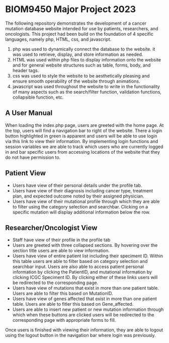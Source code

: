 # BIOM9450 Major Project 2023

The following repository demonstrates the development of a cancer mutation database website intended for use by patients, researchers, and oncologists.
This project had been build on the foundation of 4 specific languages, namely php, HTML, css, and javascript.
1. php was used to dynamically connect the database to the website. it was used to retrieve, display, and store information as needed.
2. HTML was used within php files to display information onto the website and for general website structures such as table, forms, body, and header tags.
3. css was used to style the website to be aesthetically pleasing and ensure smooth operability of the website through animations.
4. javascript was used throughout the website to write in the functionality of many aspects such as the search/filter function, validation functions, collapsible function, etc.


## A User Manual
When loading the index.php page, users are greeted with the home page. At the top, users will find a navigation bar to right of the website. There a login button highlighted in green is
apparent and users will be able to use login via this link to view their information. By implementing login functions and session variables we are able to track which users who are currently logged in and bar specific users from accessing locations of the website that they do not have permission to.

## Patient View
- Users have view of their personal details under the profile tab.
- Users have view of their diagnosis including cancer type, treatment plan, and expected outcome noted by their assigned physician.
- Users have view of their mutational profile through which they are able to filter using the category selection and searchbar. Clicking on a specific mutation will display additional information below the row.

## Researcher/Oncologist View
- Staff have view of their profile in the profile tab
- Users are greeted with three collapsed sections. By hovering over the section title users are able to view information. 
- Users have view of entire patient list including their speciment ID. Within this table users are able to filter based on category selection and searchbar input. Users are also able to access
patient personal information by clicking the PatientID, and mutational information by clicking ICGC Speciment ID. By clicking either of these links users will be redirected to the corresponding
page.
- Users have view of mutations that exist in more than one patient table. Users are able to filter this based on MutationID.
- Users have view of genes affected that exist in more than one patient table. Users are able to fitler this based on Gene_affected.
- Users are able to insert new patient or new mutation information through which when these buttons are clicked users will be redirected to the corresponding page with appropriate forms to fill. 


Once users is finished with viewing their information, they are able to logout using the logout button in the navigation bar where login was previously.